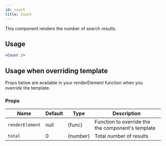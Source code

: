 ```yaml
---
id: count
title: Count
---
```

This component renders the number of search results.

## Usage

```jsx
<Count />
```

## Usage when overriding template

Props below are available in your renderElement function when you override the template.

### Props
| Name                 | Default       | Type      | Description             |
| ---------------------|---------------| ----------|-------------------------|
| ``renderElement``    | null          | {func}    | Function to override the the component's template |
| ``total``            | 0             | {number}  | Total number of results |
